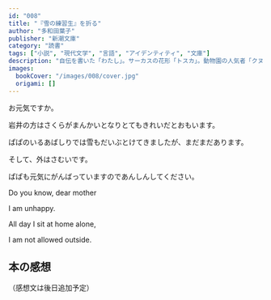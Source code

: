 ```yaml
---
id: "008"
title: "『雪の練習生』を折る"
author: "多和田葉子"
publisher: "新潮文庫"
category: "読書"
tags: ["小説", "現代文学", "言語", "アイデンティティ", "文庫"]
description: "自伝を書いた「わたし」。サーカスの花形「トスカ」。動物園の人気者「クヌート」。奇想天外で美しい、ホッキョクグマ三代の物語。野間文芸賞受賞作。"
images:
  bookCover: "/images/008/cover.jpg"
  origami: []
---
```


お元気ですか。

岩井の方はさくらがまんかいとなりとてもきれいだとおもいます。

ぱぱのいるあばしりでは雪もだいぶとけてきましたが、まだまだあります。

そして、外はさむいです。

ぱぱも元気にがんばっていますのであんしんしてください。

Do you know, dear mother

I am unhappy.

All day I sit at home alone,

I am not allowed outside.

## 本の感想

（感想文は後日追加予定）
